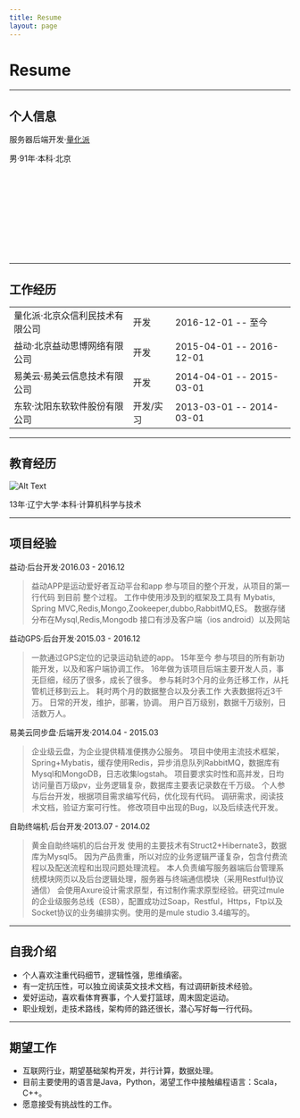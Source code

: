 ```yaml
---
title: Resume
layout: page
---
```

# Resume
---

## 个人信息

服务器后端开发·[量化派](http://www.quantgroup.cn/)

男·91年·本科·北京
<div class="social-links">
<a class="link" data-title="{{ site.email }}" href="mailto:{{ site.email }}">
    <svg class="icon icon-mail"><use xlink:href="#icon-mail"></use></svg>
</a>
</div>

--- 
## 工作经历

<table>
<tr>
<td>量化派·北京众信利民技术有限公司</td>
<td>  开发</td>
<td>2016-12-01 -- 至今</td>
</tr>
<tr>
<td>益动·北京益动思博网络有限公司</td>
<td>  开发</td>
<td>2015-04-01 -- 2016-12-01</td>
</tr>
<tr>
<td>易美云·易美云信息技术有限公司</td>
<td>  开发</td>
<td>2014-04-01 -- 2015-03-01</td>
</tr>
<tr>
<td>东软·沈阳东软软件股份有限公司</td>
<td>  开发/实习</td>
<td>2013-03-01 -- 2014-03-01</td>
</tr>
</table>

---

## 教育经历

<div>
    <div>
        <img class="image" src="{{ site.url }}/assets/blog/resume/liaoning_university.jpeg" alt="Alt Text">
    </div>
    <div>
        <p>13年·辽宁大学·本科·计算机科学与技术</p>
    </div>
</div>

---

## 项目经验

益动·后台开发·2016.03 - 2016.12


> 益动APP是运动爱好者互动平台和app
参与项目的整个开发，从项目的第一行代码 到目前 整个过程。
工作中使用涉及到的框架及工具有 Mybatis, Spring MVC,Redis,Mongo,Zookeeper,dubbo,RabbitMQ,ES。
数据存储分布在Mysql,Redis,Mongodb
接口有涉及客户端（ios android）以及网站

益动GPS·后台开发·2015.03 - 2016.12
> 一款通过GPS定位的记录运动轨迹的app。
15年至今 参与项目的所有新功能开发，以及和客户端协调工作。
16年做为该项目后端主要开发人员，事无巨细，经历了很多，成长了很多。
参与耗时3个月的业务迁移工作，从托管机迁移到云上。
耗时两个月的数据整合以及分表工作 大表数据将近3千万。
日常的开发，维护，部署，协调。
用户百万级别，数据千万级别，日活数万人。

易美云同步盘·后端开发·2014.04 - 2015.03
> 企业级云盘，为企业提供精准便携办公服务。
项目中使用主流技术框架，Spring+Mybatis，缓存使用Redis，异步消息队列RabbitMQ，数据库有Mysql和MongoDB，日志收集logstah。
项目要求实时性和高并发，日均访问量百万级pv，业务逻辑复杂，数据库主要表记录数在千万级。
个人参与后台开发，根据项目需求编写代码，优化现有代码。
调研需求，阅读技术文档，验证方案可行性。
修改项目中出现的Bug，以及后续迭代开发。

自助终端机·后台开发·2013.07 - 2014.02
> 黄金自助终端机的后台开发
使用的主要技术有Struct2+Hibernate3，数据库为Mysql5。
因为产品贵重，所以对应的业务逻辑严谨复杂，包含付费流程以及配送流程和出现问题处理流程。
本人负责编写服务器端后台管理系统模块网页以及后台逻辑处理，服务器与终端通信模块（采用Restful协议通信）
会使用Axure设计需求原型，有过制作需求原型经验。研究过mule 的企业级服务总线（ESB），配置成功过Soap，Restful，Https，Ftp以及Socket协议的业务编排实例。使用的是mule studio 3.4编写的。

---

## 自我介绍

- 个人喜欢注重代码细节，逻辑性强，思维缜密。
- 有一定抗压性，可以独立阅读英文技术文档，有过调研新技术经验。
- 爱好运动，喜欢看体育赛事，个人爱打篮球，周末固定运动。
- 职业规划，走技术路线，架构师的路还很长，潜心写好每一行代码。

---

## 期望工作

- 互联网行业，期望基础架构开发，并行计算，数据处理。
- 目前主要使用的语言是Java，Python，渴望工作中接触编程语言：Scala，C++。
- 愿意接受有挑战性的工作。
                  

